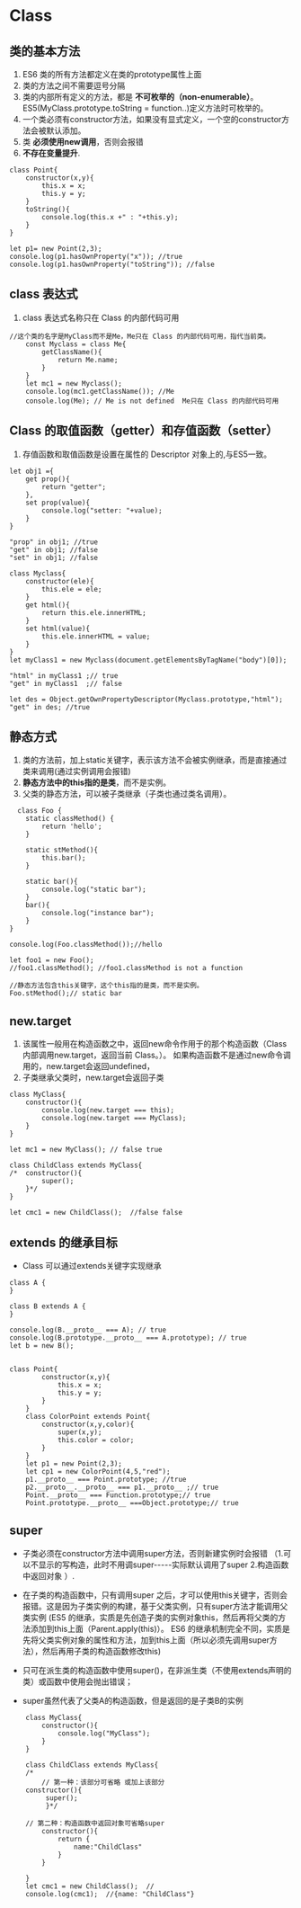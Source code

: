 # Class

## 类的基本方法
1. ES6 类的所有方法都定义在类的prototype属性上面
2. 类的方法之间不需要逗号分隔
3. 类的内部所有定义的方法，都是 __不可枚举的（non-enumerable）__。
  ES5(MyClass.prototype.toString = function..)定义方法时可枚举的。
4. 一个类必须有constructor方法，如果没有显式定义，一个空的constructor方法会被默认添加。
5. 类 __必须使用new调用__，否则会报错
6. __不存在变量提升__.

```
class Point{
    constructor(x,y){
        this.x = x;
        this.y = y;
    }
    toString(){
        console.log(this.x +" : "+this.y);
    }
}

let p1= new Point(2,3);
console.log(p1.hasOwnProperty("x")); //true
console.log(p1.hasOwnProperty("toString")); //false
```

## class 表达式
1. class 表达式名称只在 Class 的内部代码可用

```
//这个类的名字是MyClass而不是Me，Me只在 Class 的内部代码可用，指代当前类。
    const Myclass = class Me{
        getClassName(){
            return Me.name;
        }
    }
    let mc1 = new Myclass();
    console.log(mc1.getClassName()); //Me  
    console.log(Me); // Me is not defined  Me只在 Class 的内部代码可用
```

##  Class 的取值函数（getter）和存值函数（setter）
1. 存值函数和取值函数是设置在属性的 Descriptor 对象上的,与ES5一致。

```
let obj1 ={
    get prop(){
        return "getter";
    },
    set prop(value){
        console.log("setter: "+value);
    }
}

"prop" in obj1; //true
"get" in obj1; //false
"set" in obj1; //false

class Myclass{
    constructor(ele){
        this.ele = ele;
    }
    get html(){
        return this.ele.innerHTML;
    }
    set html(value){
        this.ele.innerHTML = value;
    }
}
let myClass1 = new Myclass(document.getElementsByTagName("body")[0]);

"html" in myClass1 ;// true
"get" in myClass1  ;// false

let des = Object.getOwnPropertyDescriptor(Myclass.prototype,"html");
"get" in des; //true
```

## 静态方式
1. 类的方法前，加上static关键字，表示该方法不会被实例继承，而是直接通过类来调用(通过实例调用会报错)
2.  **静态方法中的this指的是类**，而不是实例。
3. 父类的静态方法，可以被子类继承（子类也通过类名调用）。

```
  class Foo {
    static classMethod() {
        return 'hello';
    }

    static stMethod(){
        this.bar();
    }

    static bar(){
        console.log("static bar");
    }
    bar(){
        console.log("instance bar");
    }
}

console.log(Foo.classMethod());//hello

let foo1 = new Foo();
//foo1.classMethod(); //foo1.classMethod is not a function

//静态方法包含this关键字，这个this指的是类，而不是实例。
Foo.stMethod();// static bar
```

## new.target
1. 该属性一般用在构造函数之中，返回new命令作用于的那个构造函数（Class 内部调用new.target，返回当前 Class。）。
如果构造函数不是通过new命令调用的，new.target会返回undefined，
2. 子类继承父类时，new.target会返回子类

```
class MyClass{
    constructor(){
        console.log(new.target === this);  
        console.log(new.target === MyClass);   
    }
}

let mc1 = new MyClass(); // false true

class ChildClass extends MyClass{
/*  constructor(){
        super();
    }*/
}

let cmc1 = new ChildClass();  //false false
```
##  extends 的继承目标
* Class 可以通过extends关键字实现继承

```
class A {
}

class B extends A {
}

console.log(B.__proto__ === A); // true
console.log(B.prototype.__proto__ === A.prototype); // true
let b = new B();


class Point{
        constructor(x,y){
            this.x = x;
            this.y = y;
        }
    }
    class ColorPoint extends Point{
        constructor(x,y,color){
            super(x,y);
            this.color = color;
        }
    }
    let p1 = new Point(2,3);
    let cp1 = new ColorPoint(4,5,"red");
    p1.__proto__ === Point.prototype; //true
    p2.__proto__.__proto__ === p1.__proto__ ;// true
    Point.__proto__ === Function.prototype;// true
    Point.prototype.__proto__ ===Object.prototype;// true

```

## super

* 子类必须在constructor方法中调用super方法，否则新建实例时会报错
  （1.可以不显示的写构造，此时不用调super-----实际默认调用了super
    2.构造函数中返回对象
  ）.
* 在子类的构造函数中，只有调用super
之后，才可以使用this关键字，否则会报错。这是因为子类实例的构建，基于父类实例，只有super方法才能调用父类实例
(ES5 的继承，实质是先创造子类的实例对象this，然后再将父类的方法添加到this上面（Parent.apply(this)）。
ES6 的继承机制完全不同，实质是先将父类实例对象的属性和方法，加到this上面（所以必须先调用super方法），然后再用子类的构造函数修改this)

* 只可在派生类的构造函数中使用super()，在非派生类（不使用extends声明的类）或函数中使用会抛出错误；
*  super虽然代表了父类A的构造函数，但是返回的是子类B的实例
```
    class MyClass{
        constructor(){
            console.log("MyClass");
        }
    }

    class ChildClass extends MyClass{
    /*
        // 第一种：该部分可省略 或加上该部分
    constructor(){
         super();
         }*/

    // 第二种：构造函数中返回对象可省略super
        constructor(){
            return {
                name:"ChildClass"
            }
        }

    }
    let cmc1 = new ChildClass();  //
    console.log(cmc1);  //{name: "ChildClass"}

```
